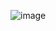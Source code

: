 ![image](https://github.com/Abiji-2020/DSA-Cracker/assets/145255212/ad42ceef-04e9-4ef4-afca-6b51bb84dfa9)
